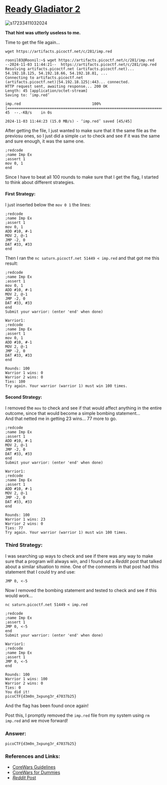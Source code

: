 # <a href="https://play.picoctf.org/practice/challenge/370">Ready Gladiator 2</a>
![s17233411032024](https://a.okmd.dev/md/6727644230b40.png)

<b>That hint was utterly useless to me.</b>

Time to get the file again...
```
wget https://artifacts.picoctf.net/c/281/imp.red
```
```
roonil03@Roonil:~$ wget https://artifacts.picoctf.net/c/281/imp.red
--2024-11-03 11:44:21--  https://artifacts.picoctf.net/c/281/imp.red
Resolving artifacts.picoctf.net (artifacts.picoctf.net)... 54.192.18.125, 54.192.18.66, 54.192.18.81, ...
Connecting to artifacts.picoctf.net (artifacts.picoctf.net)|54.192.18.125|:443... connected.
HTTP request sent, awaiting response... 200 OK
Length: 45 [application/octet-stream]
Saving to: ‘imp.red’

imp.red                                100%[============================================================================>]      45  --.-KB/s    in 0s

2024-11-03 11:44:23 (15.0 MB/s) - ‘imp.red’ saved [45/45]
```

After getting the file, I just wanted to make sure that it the same file as the previosu ones, so I just did a simple ``cat`` to check and see if it was the same and sure enough, it was the same one.

```
;redcode
;name Imp Ex
;assert 1
mov 0, 1
end
```

Since I have to beat all 100 rounds to make sure that I get the flag, I started to think about different strategies.

#### First Strategy:
I just inserted below the ``mov 0 1`` the lines:
```
;redcode
;name Imp Ex
;assert 1
mov 0, 1
ADD #10, #-1
MOV 2, @-1
JMP -2, 0
DAT #33, #33
end
```

Then I ran the ``nc saturn.picoctf.net 51449 < imp.red`` and that got me this result:
```
;redcode
;name Imp Ex
;assert 1
mov 0, 1
ADD #10, #-1
MOV 2, @-1
JMP -2, 0
DAT #33, #33
end
Submit your warrior: (enter 'end' when done)

Warrior1:
;redcode
;name Imp Ex
;assert 1
mov 0, 1
ADD #10, #-1
MOV 2, @-1
JMP -2, 0
DAT #33, #33
end

Rounds: 100
Warrior 1 wins: 0
Warrior 2 wins: 0
Ties: 100
Try again. Your warrior (warrior 1) must win 100 times.
```
#### Second Strategy:
I removed the ``mov`` to check and see if that would affect anything in the entire outcome, since that would become a simple bombing statement...<br>
And that netted me in getting 23 wins... 77 more to go.
```
;redcode
;name Imp Ex
;assert 1
ADD #10, #-1
MOV 2, @-1
JMP -2, 0
DAT #33, #33
end
Submit your warrior: (enter 'end' when done)

Warrior1:
;redcode
;name Imp Ex
;assert 1
ADD #10, #-1
MOV 2, @-1
JMP -2, 0
DAT #33, #33
end

Rounds: 100
Warrior 1 wins: 23
Warrior 2 wins: 0
Ties: 77
Try again. Your warrior (warrior 1) must win 100 times.
```

### Third Strategy:
I was searching up ways to check and see if there was any way to make sure that a program will always win, and I found out a <i>Reddit</i> post that talked about a similar situation to mine. One of the comments in that post had this statement that I could try and use:
```
JMP 0, <-5
```

Now I removed the bombing statement and tested to check and see if this would work...
```
nc saturn.picoctf.net 51449 < imp.red
```
```
;redcode
;name Imp Ex
;assert 1
JMP 0, <-5
end
Submit your warrior: (enter 'end' when done)

Warrior1:
;redcode
;name Imp Ex
;assert 1
JMP 0, <-5
end

Rounds: 100
Warrior 1 wins: 100
Warrior 2 wins: 0
Ties: 0
You did it!
picoCTF{d3m0n_3xpung3r_47037b25}
```

And the flag has been found once again!

Post this, I promptly removed the ``imp.red`` file from my system using ``rm imp.red`` and we move forward!

### Answer:
```
picoCTF{d3m0n_3xpung3r_47037b25}
```

### References and Links:
- <a href="https://corewar.co.uk/standards/cwg.txt">CoreWars Guidelines</a>
- <a href="http://www.koth.org/info/corewars_for_dummies/dummies.html">CoreWars for Dummies</a>
- <a href="https://www.reddit.com/r/programminggames/comments/11vaxk8/beat_classic_imp_100_of_the_time_in_corewars/"><i>Reddit</i> Post</a>